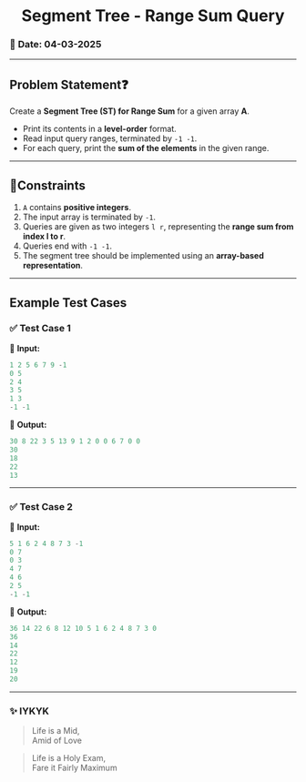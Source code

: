 # <center> **Segment Tree - Range Sum Query** </center>  

### 📅 **Date:** 04-03-2025  
---

## **Problem Statement**❓  
Create a **Segment Tree (ST) for Range Sum** for a given array **A**.  
- Print its contents in a **level-order** format.  
- Read input query ranges, terminated by `-1 -1`.  
- For each query, print the **sum of the elements** in the given range.  

---

## 📜**Constraints**  
1. `A` contains **positive integers**.
2. The input array is terminated by `-1`.
3. Queries are given as two integers `l r`, representing the **range sum from index l to r**.
4. Queries end with `-1 -1`.
5. The segment tree should be implemented using an **array-based representation**.

---

## **Example Test Cases**  

### ✅ **Test Case 1**  
🔹 **Input:**  
```cpp
1 2 5 6 7 9 -1
0 5
2 4
3 5
1 3
-1 -1
```  
🔹 **Output:**  
```cpp
30 8 22 3 5 13 9 1 2 0 0 6 7 0 0  
30  
18  
22  
13  
```  

---

### ✅ **Test Case 2**  
🔹 **Input:**  
```cpp
5 1 6 2 4 8 7 3 -1
0 7
0 3
4 7
4 6
2 5
-1 -1
```  
🔹 **Output:**  
```cpp
36 14 22 6 8 12 10 5 1 6 2 4 8 7 3 0  
36  
14  
22  
12  
19  
20  
```  

---
### ✨ IYKYK
>Life is a Mid,   
Amid of Love   

>Life is a Holy Exam,   
Fare it Fairly Maximum
